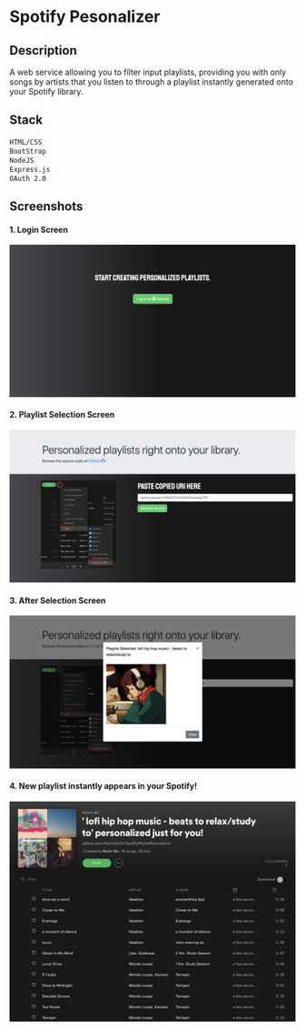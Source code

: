 # Spotify Pesonalizer

## Description
A web service allowing you to filter input playlists, providing you with only songs by artists that you listen to through a playlist instantly generated onto your Spotify library.

## Stack
```
HTML/CSS
BootStrap 
NodeJS
Express.js
OAuth 2.0
```

## Screenshots
#### 1. Login Screen
![Screenshot](screenshot1.png)
#### 2. Playlist Selection Screen
![Screenshot](screenshot2.png)
#### 3. After Selection Screen
![Screenshot](screenshot3.png)
#### 4. New playlist instantly appears in your Spotify!
![Screenshot](screenshot4.png)